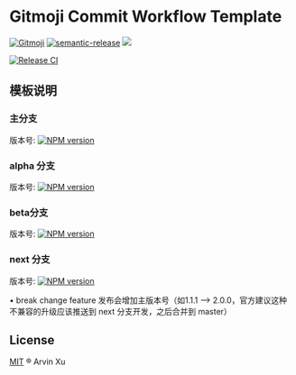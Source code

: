 # Gitmoji Commit Workflow Template

[![Gitmoji][gitmoji]][gitmoji-url] [![semantic-release][semantic-release]][semantic-release-repo] ![][license-url]

[![Release CI][release-ci]][deploy-ci-url]

<!-- badge -->

[gitmoji]: https://img.shields.io/badge/gitmoji-%20😜%20😍-FFDD67.svg
[gitmoji-url]: https://gitmoji.carloscuesta.me/
[semantic-release]: https://img.shields.io/badge/%20%20%F0%9F%93%A6%F0%9F%9A%80-semantic--release-e10079.svg
[semantic-release-repo]: https://github.com/semantic-release/semantic-release
[license-url]: https://img.shields.io/github/license/arvinxx/gitmoji-commit-workflow-template

<!-- Github CI -->

[release-ci]: https://github.com/arvinxx/gitmoji-commit-workflow-template/workflows/Release%20CI/badge.svg
[deploy-ci-url]: https://github.com/arvinxx/gitmoji-commit-workflow-template/actions?query=workflow%3A%22Release+CI%22

## 模板说明

### 主分支

版本号: [![NPM version][version-image]][version-url]

### alpha 分支

版本号: [![NPM version][alpha-version-image]][version-url]

### beta分支

版本号: [![NPM version][beta-version-image]][version-url]

### next 分支

版本号: [![NPM version][next-version-image]][version-url]

• break change feature 发布会增加主版本号（如1.1.1 –> 2.0.0，官方建议这种不兼容的升级应该推送到 next 分支开发，之后合并到 master）

## License

[MIT](./LICENSE) ® Arvin Xu

[version-image]: http://img.shields.io/npm/v/@gitmoji/template.svg?color=deepgreen&label=latest
[next-version-image]: https://img.shields.io/npm/v/@gitmoji/template/next?color=deepgreen&label=next
[alpha-version-image]: https://img.shields.io/npm/v/@gitmoji/template/alpha?color=deepgreen&label=alpha
[beta-version-image]: https://img.shields.io/npm/v/@gitmoji/template/beta?color=deepgreen&label=beta
[version-url]: http://npmjs.org/package/@gitmoji/template
